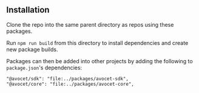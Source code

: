 ## Installation
Clone the repo into the same parent directory as repos using these packages.

Run `npm run build` from this directory to install dependencies and create new package builds.

Packages can then be added into other projects by adding the following to `package.json`'s dependencies:
```
"@avocet/sdk": "file:../packages/avocet-sdk",
"@avocet/core": "file:../packages/avocet-core",
```
